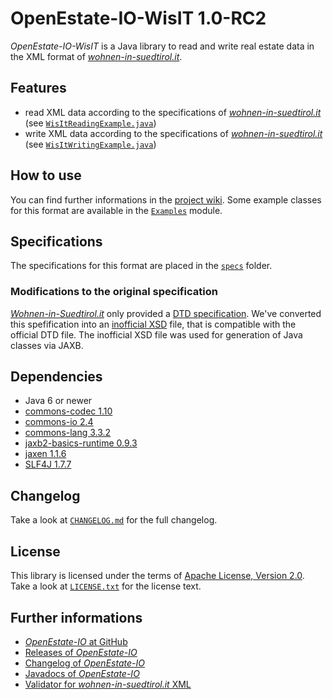 OpenEstate-IO-WisIT 1.0-RC2
===========================

*OpenEstate-IO-WisIT* is a Java library to read and write real estate data in
the XML format of [*wohnen-in-suedtirol.it*](http://wohnen-in-suedtirol.it).


Features
--------

-   read XML data according to the specifications of
    [*wohnen-in-suedtirol.it*](http://wohnen-in-suedtirol.it)
    (see [`WisItReadingExample.java`](https://github.com/OpenEstate/OpenEstate-IO/blob/v1.0-RC2/Examples/src/main/java/org/openestate/io/examples/WisItReadingExample.java))
-   write XML data according to the specifications of
    [*wohnen-in-suedtirol.it*](http://wohnen-in-suedtirol.it)
    (see [`WisItWritingExample.java`](https://github.com/OpenEstate/OpenEstate-IO/blob/v1.0-RC2/Examples/src/main/java/org/openestate/io/examples/WisItWritingExample.java))


How to use
----------

You can find further informations in the
[project wiki](https://github.com/OpenEstate/OpenEstate-IO/wiki/Usage-WisIT).
Some example classes for this format are available in the
[`Examples`](https://github.com/OpenEstate/OpenEstate-IO/tree/v1.0-RC2/Examples)
module.


Specifications
--------------

The specifications for this format are placed in the [`specs`](specs) folder.


### Modifications to the original specification

[*Wohnen-in-Suedtirol.it*](http://wohnen-in-suedtirol.it) only provided a
[DTD specification](specs/wis.dtd). We've converted this spefification into an
[inofficial XSD](specs/inofficial.xsd) file, that is compatible with the
official DTD file. The inofficial XSD file was used for generation of Java
classes via JAXB.


Dependencies
------------

-   Java 6 or newer
-   [commons-codec 1.10](http://commons.apache.org/proper/commons-codec/)
-   [commons-io 2.4](http://commons.apache.org/proper/commons-io/)
-   [commons-lang 3.3.2](http://commons.apache.org/proper/commons-lang/)
-   [jaxb2-basics-runtime 0.9.3](https://github.com/highsource/jaxb2-basics)
-   [jaxen 1.1.6](http://jaxen.codehaus.org/)
-   [SLF4J 1.7.7](http://www.slf4j.org/)


Changelog
---------

Take a look at
[`CHANGELOG.md`](https://github.com/OpenEstate/OpenEstate-IO/blob/v1.0-RC2/CHANGELOG.md)
for the full changelog.


License
-------

This library is licensed under the terms of
[Apache License, Version 2.0](http://www.apache.org/licenses/LICENSE-2.0.html).
Take a look at
[`LICENSE.txt`](https://github.com/OpenEstate/OpenEstate-IO/blob/v1.0-RC2/LICENSE.txt)
for the license text.


Further informations
--------------------

-   [*OpenEstate-IO* at GitHub](https://github.com/OpenEstate/OpenEstate-IO)
-   [Releases of *OpenEstate-IO*](https://github.com/OpenEstate/OpenEstate-IO/releases)
-   [Changelog of *OpenEstate-IO*](https://github.com/OpenEstate/OpenEstate-IO/blob/v1.0-RC2/CHANGELOG.md)
-   [Javadocs of *OpenEstate-IO*](http://manual.openestate.org/OpenEstate-IO/)
-   [Validator for *wohnen-in-suedtirol.it* XML](http://validator.openestate.org/)
